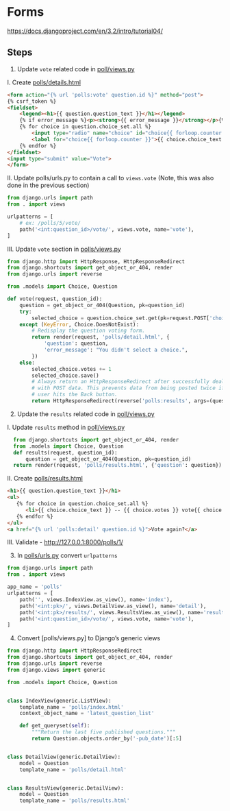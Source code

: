 # Forms

https://docs.djangoproject.com/en/3.2/intro/tutorial04/

## Steps 
1. Update `vote` related code in [poll/views.py](mysite3/polls/views.py)
   
I. Create [polls/details.html](mysite3/polls/templates/polls/details.html)
```html
<form action="{% url 'polls:vote' question.id %}" method="post">
{% csrf_token %}
<fieldset>
    <legend><h1>{{ question.question_text }}</h1></legend>
    {% if error_message %}<p><strong>{{ error_message }}</strong></p>{% endif %}
    {% for choice in question.choice_set.all %}
        <input type="radio" name="choice" id="choice{{ forloop.counter }}" value="{{ choice.id }}">
        <label for="choice{{ forloop.counter }}">{{ choice.choice_text }}</label><br>
    {% endfor %}
</fieldset>
<input type="submit" value="Vote">
</form>
```
   II. Update polls/urls.py to contain a call to `views.vote` (Note, this was also done in the previous section)
```python
from django.urls import path
from . import views

urlpatterns = [
    # ex: /polls/5/vote/
    path('<int:question_id>/vote/', views.vote, name='vote'),
]
```
   III. Update `vote` section in [polls/views.py](mysite3/polls/views.py) 
```python
from django.http import HttpResponse, HttpResponseRedirect
from django.shortcuts import get_object_or_404, render
from django.urls import reverse

from .models import Choice, Question

def vote(request, question_id):
    question = get_object_or_404(Question, pk=question_id)
    try:
        selected_choice = question.choice_set.get(pk=request.POST['choice'])
    except (KeyError, Choice.DoesNotExist):
        # Redisplay the question voting form.
        return render(request, 'polls/detail.html', {
            'question': question,
            'error_message': "You didn't select a choice.",
        })
    else:
        selected_choice.votes += 1
        selected_choice.save()
        # Always return an HttpResponseRedirect after successfully dealing
        # with POST data. This prevents data from being posted twice if a
        # user hits the Back button.
        return HttpResponseRedirect(reverse('polls:results', args=(question.id,)))
```

2. Update the `results` related code in [poll/views.py](mysite3/polls/views.py) 
   
I. Update `results` method in [poll/views.py](mysite3/polls/views.py) 
   ```python
     from django.shortcuts import get_object_or_404, render
     from .models import Choice, Question
     def results(request, question_id):
         question = get_object_or_404(Question, pk=question_id)
     return render(request, 'polls/results.html', {'question': question})
   ```
   
   II. Create [polls/results.html](mysite3/polls/templates/polls/results.html)
   ```html
   <h1>{{ question.question_text }}</h1>
   <ul>
      {% for choice in question.choice_set.all %}
         <li>{{ choice.choice_text }} -- {{ choice.votes }} vote{{ choice.votes|pluralize }}</li>
      {% endfor %}
   </ul>
   <a href="{% url 'polls:detail' question.id %}">Vote again?</a>
   ```

   III. Validate - http://127.0.0.1:8000/polls/1/

3. In [polls/urls.py](mysite3/polls/urls.py) convert `urlpatterns`
```python
from django.urls import path
from . import views

app_name = 'polls'
urlpatterns = [
    path('', views.IndexView.as_view(), name='index'),
    path('<int:pk>/', views.DetailView.as_view(), name='detail'),
    path('<int:pk>/results/', views.ResultsView.as_view(), name='results'),
    path('<int:question_id>/vote/', views.vote, name='vote'),
]
```

4. Convert [polls/views.py] to Django’s generic views
```python
from django.http import HttpResponseRedirect
from django.shortcuts import get_object_or_404, render
from django.urls import reverse
from django.views import generic

from .models import Choice, Question


class IndexView(generic.ListView):
    template_name = 'polls/index.html'
    context_object_name = 'latest_question_list'

    def get_queryset(self):
        """Return the last five published questions."""
        return Question.objects.order_by('-pub_date')[:5]


class DetailView(generic.DetailView):
    model = Question
    template_name = 'polls/detail.html'


class ResultsView(generic.DetailView):
    model = Question
    template_name = 'polls/results.html'

```